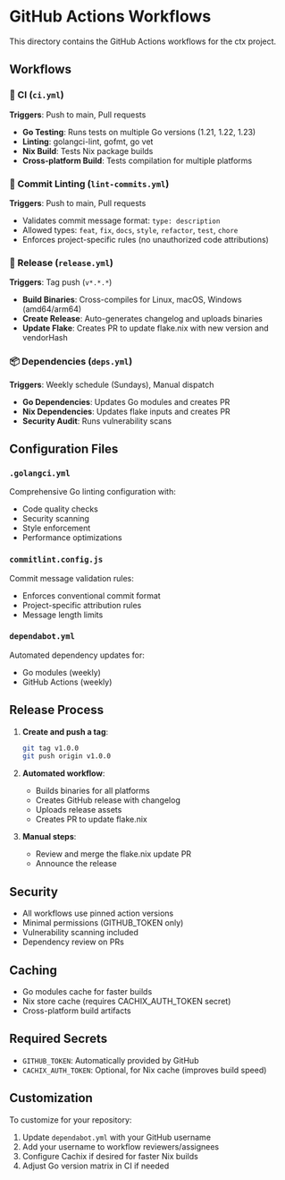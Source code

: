 # GitHub Actions Workflows

This directory contains the GitHub Actions workflows for the ctx project.

## Workflows

### 🔄 CI (`ci.yml`)
**Triggers**: Push to main, Pull requests
- **Go Testing**: Runs tests on multiple Go versions (1.21, 1.22, 1.23)
- **Linting**: golangci-lint, gofmt, go vet
- **Nix Build**: Tests Nix package builds
- **Cross-platform Build**: Tests compilation for multiple platforms

### 📝 Commit Linting (`lint-commits.yml`)
**Triggers**: Push to main, Pull requests
- Validates commit message format: `type: description`
- Allowed types: `feat`, `fix`, `docs`, `style`, `refactor`, `test`, `chore`
- Enforces project-specific rules (no unauthorized code attributions)

### 🚀 Release (`release.yml`)
**Triggers**: Tag push (`v*.*.*`)
- **Build Binaries**: Cross-compiles for Linux, macOS, Windows (amd64/arm64)
- **Create Release**: Auto-generates changelog and uploads binaries
- **Update Flake**: Creates PR to update flake.nix with new version and vendorHash

### 📦 Dependencies (`deps.yml`)
**Triggers**: Weekly schedule (Sundays), Manual dispatch
- **Go Dependencies**: Updates Go modules and creates PR
- **Nix Dependencies**: Updates flake inputs and creates PR
- **Security Audit**: Runs vulnerability scans

## Configuration Files

### `.golangci.yml`
Comprehensive Go linting configuration with:
- Code quality checks
- Security scanning
- Style enforcement
- Performance optimizations

### `commitlint.config.js`
Commit message validation rules:
- Enforces conventional commit format
- Project-specific attribution rules
- Message length limits

### `dependabot.yml`
Automated dependency updates for:
- Go modules (weekly)
- GitHub Actions (weekly)

## Release Process

1. **Create and push a tag**:
   ```bash
   git tag v1.0.0
   git push origin v1.0.0
   ```

2. **Automated workflow**:
   - Builds binaries for all platforms
   - Creates GitHub release with changelog
   - Uploads release assets
   - Creates PR to update flake.nix

3. **Manual steps**:
   - Review and merge the flake.nix update PR
   - Announce the release

## Security

- All workflows use pinned action versions
- Minimal permissions (GITHUB_TOKEN only)
- Vulnerability scanning included
- Dependency review on PRs

## Caching

- Go modules cache for faster builds
- Nix store cache (requires CACHIX_AUTH_TOKEN secret)
- Cross-platform build artifacts

## Required Secrets

- `GITHUB_TOKEN`: Automatically provided by GitHub
- `CACHIX_AUTH_TOKEN`: Optional, for Nix cache (improves build speed)

## Customization

To customize for your repository:

1. Update `dependabot.yml` with your GitHub username
2. Add your username to workflow reviewers/assignees
3. Configure Cachix if desired for faster Nix builds
4. Adjust Go version matrix in CI if needed
